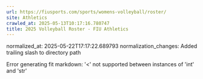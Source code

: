 ```yaml
---
url: https://fiusports.com/sports/womens-volleyball/roster/
site: Athletics
crawled_at: 2025-05-13T10:17:16.780747
title: 2025 Volleyball Roster - FIU Athletics
---
```

normalized_at: 2025-05-22T17:17:22.689793
normalization_changes: Added trailing slash to directory path

Error generating fit markdown: '<' not supported between instances of 'int' and 'str'